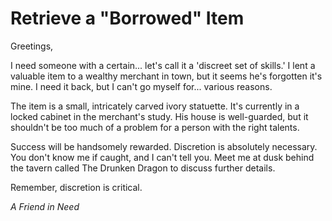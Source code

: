 # **Retrieve a "Borrowed" Item**

Greetings,

I need someone with a certain... let's call it a 'discreet set of skills.' I lent a valuable item to a wealthy merchant in town, but it seems he's forgotten it's mine. I need it back, but I can't go myself for... various reasons.

The item is a small, intricately carved ivory statuette. It's currently in a locked cabinet in the merchant's study. His house is well-guarded, but it shouldn't be too much of a problem for a person with the right talents.

Success will be handsomely rewarded. Discretion is absolutely necessary. You don't know me if caught, and I can't tell you. Meet me at dusk behind the tavern called The Drunken Dragon to discuss further details.

Remember, discretion is critical.

*A Friend in Need*
